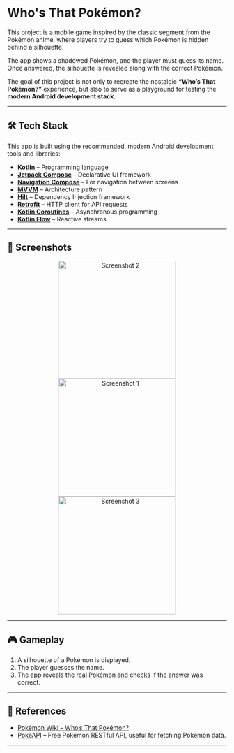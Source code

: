# Who's That Pokémon?  

This project is a mobile game inspired by the classic segment from the Pokémon anime, where players try to guess which Pokémon is hidden behind a silhouette.  

The app shows a shadowed Pokémon, and the player must guess its name. Once answered, the silhouette is revealed along with the correct Pokémon.  

The goal of this project is not only to recreate the nostalgic **“Who’s That Pokémon?”** experience, but also to serve as a playground for testing the **modern Android development stack**.  

---

## 🛠️ Tech Stack

This app is built using the recommended, modern Android development tools and libraries:

- **[Kotlin](https://kotlinlang.org/)** – Programming language  
- **[Jetpack Compose](https://developer.android.com/jetpack/compose)** – Declarative UI framework  
- **[Navigation Compose](https://developer.android.com/jetpack/compose/navigation)** – For navigation between screens  
- **[MVVM](https://developer.android.com/topic/architecture#recommended-app-arch)** – Architecture pattern  
- **[Hilt](https://developer.android.com/training/dependency-injection/hilt-android)** – Dependency Injection framework  
- **[Retrofit](https://square.github.io/retrofit/)** – HTTP client for API requests  
- **[Kotlin Coroutines](https://kotlinlang.org/docs/coroutines-overview.html)** – Asynchronous programming  
- **[Kotlin Flow](https://kotlinlang.org/docs/flow.html)** – Reactive streams  

---

## 📸 Screenshots

<p align="center">
  <img width="270" alt="Screenshot 2" src="https://github.com/user-attachments/assets/abc29086-2758-4f16-8c89-3f021d4908af" />
  <img width="270" alt="Screenshot 1" src="https://github.com/user-attachments/assets/39222ced-d6bb-4be6-a06f-eb7caa0d9f5b" />
  <img width="270" alt="Screenshot 3" src="https://github.com/user-attachments/assets/d77e4432-2f7b-4e4d-b40e-8a3b1a400da9" />
</p>

---

## 🎮 Gameplay

1. A silhouette of a Pokémon is displayed.  
2. The player guesses the name.  
3. The app reveals the real Pokémon and checks if the answer was correct.  

---

## 📖 References

- [Pokémon Wiki – Who’s That Pokémon?](https://bulbapedia.bulbagarden.net/wiki/Who%27s_That_Pok%C3%A9mon%3F)  
- [PokéAPI](https://pokeapi.co/) – Free Pokémon RESTful API, useful for fetching Pokémon data.  

---
